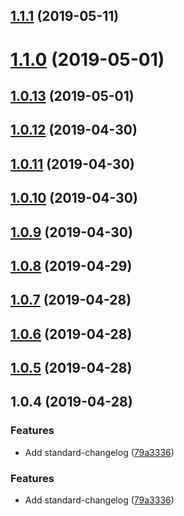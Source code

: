 ## [1.1.1](https://github.com/vadzim/react-use-handler/compare/v1.0.12...v1.1.1) (2019-05-11)



# [1.1.0](https://github.com/vadzim/react-use-handler/compare/v1.0.12...v1.1.0) (2019-05-01)



## [1.0.13](https://github.com/vadzim/react-use-handler/compare/v1.0.12...v1.0.13) (2019-05-01)



## [1.0.12](https://github.com/vadzim/react-use-handler/compare/v1.0.11...v1.0.12) (2019-04-30)



## [1.0.11](https://github.com/vadzim/react-use-handler/compare/v1.0.10...v1.0.11) (2019-04-30)



## [1.0.10](https://github.com/vadzim/react-use-handler/compare/v1.0.9...v1.0.10) (2019-04-30)



## [1.0.9](https://github.com/vadzim/react-use-handler/compare/v1.0.8...v1.0.9) (2019-04-30)



## [1.0.8](https://github.com/vadzim/react-use-handler/compare/v1.0.7...v1.0.8) (2019-04-29)



## [1.0.7](https://github.com/vadzim/react-use-handler/compare/v1.0.6...v1.0.7) (2019-04-28)



## [1.0.6](https://github.com/vadzim/react-use-handler/compare/v1.0.5...v1.0.6) (2019-04-28)



## [1.0.5](https://github.com/vadzim/react-use-handler/compare/v1.0.4...v1.0.5) (2019-04-28)



## 1.0.4 (2019-04-28)


### Features

* Add standard-changelog ([79a3336](https://github.com/vadzim/react-use-handler/commit/79a3336))



### Features

* Add standard-changelog ([79a3336](https://github.com/vadzim/react-use-handler/commit/79a3336))




